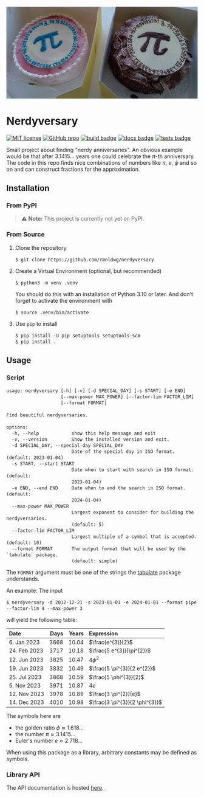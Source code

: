 ![Two Pi Pies](https://github.com/rmnldwg/nerdyversary/blob/main/two_pi_pies.jpg)

# Nerdyversary

[![MIT license](https://img.shields.io/badge/license-MIT-blue.svg?style=flat)](https://github.com/rmnldwg/nerdyversary/blob/main/LICENSE)
[![GitHub repo](https://img.shields.io/badge/rmnldwg%2Fnerdyversary-grey.svg?style=flat&logo=github)](https://github.com/rmnldwg/nerdyversary)
[![build badge](https://github.com/rmnldwg/nerdyversary/actions/workflows/build.yml/badge.svg?style=flat)](https://pypi.org/project/nerdyversary/)
[![docs badge](https://github.com/rmnldwg/nerdyversary/actions/workflows/docs.yml/badge.svg?style=flat)](https://rmnldwg.github.io/nerdyversary/)
[![tests badge](https://github.com/rmnldwg/nerdyversary/actions/workflows/tests.yml/badge.svg?style=flat)](https://rmnldwg.github.io/nerdyversary/)

Small project about finding "nerdy anniversaries". An obvious example would be that after 3.1415... years one could celebrate the $\pi$-th anniversary. The code in this repo finds nice combinations of numbers like $\pi$, $e$, $\phi$ and so on and can construct fractions for the approximation.


## Installation

### From PyPI

> ⚠️ **Note:**
> This project is currently not yet on PyPI.


### From Source

1. Clone the repository
   ```
   $ git clone https://github.com/rmnldwg/nerdyversary
   ```

1. Create a Virtual Environment (optional, but recommended)
   ```
   $ python3 -m venv .venv
   ```
   You should do this with an installation of Python 3.10 or later. And don't forget to activate the environment with
   ```
   $ source .venv/bin/activate
   ```

1. Use `pip` to install
   ```
   $ pip install -U pip setuptools setuptools-scm
   $ pip install .
   ```


## Usage

### Script

```
usage: nerdyversary [-h] [-v] [-d SPECIAL_DAY] [-s START] [-e END]
                    [--max-power MAX_POWER] [--factor-lim FACTOR_LIM]
                    [--format FORMAT]

Find beautiful nerdyversaries.

options:
  -h, --help            show this help message and exit
  -v, --version         Show the installed version and exit.
  -d SPECIAL_DAY, --special-day SPECIAL_DAY
                        Date of the special day in ISO format. (default: 2023-01-04)
  -s START, --start START
                        Date when to start with search in ISO format. (default:
                        2023-01-04)
  -e END, --end END     Date when to end the search in ISO format. (default:
                        2024-01-04)
  --max-power MAX_POWER
                        Largest exponent to consider for building the nerdyversaries.
                        (default: 5)
  --factor-lim FACTOR_LIM
                        Largest multiple of a symbol that is accepted. (default: 10)
  --format FORMAT       The output format that will be used by the `tabulate` package.
                        (default: simple)
```

The `FORMAT` argument must be one of the strings the [tabulate](https://github.com/astanin/python-tabulate#table-format) package understands.

An example: The input
```
$ nerdyversary -d 2012-12-21 -s 2023-01-01 -e 2024-01-01 --format pipe --factor-lim 4 --max-power 3
```
will yield the following table:

| Date         |   Days |   Years | Expression                     |
|:-------------|-------:|--------:|:-------------------------------|
| 6. Jan 2023  |   3668 |   10.04 | $\frac{e^{3}}{2}$              |
| 24. Feb 2023 |   3717 |   10.18 | $\frac{5 e^{3}}{\pi^{2}}$      |
| 12. Jun 2023 |   3825 |   10.47 | $4 \phi^{2}$                   |
| 19. Jun 2023 |   3832 |   10.49 | $\frac{5 \pi^{3}}{2 e^{2}}$    |
| 25. Jul 2023 |   3868 |   10.59 | $\frac{5 \phi^{3}}{2}$         |
| 5. Nov 2023  |   3971 |   10.87 | $4 e$                          |
| 12. Nov 2023 |   3978 |   10.89 | $\frac{3 \pi^{2}}{e}$          |
| 14. Dec 2023 |   4010 |   10.98 | $\frac{3 \pi^{3}}{2 \phi^{3}}$ |

The symbols here are

* the golden ratio $\phi \approx 1.618\ldots$
* the number $\pi \approx 3.1415\ldots$
* Euler's number $e \approx 2.718\ldots$

When using this package as a library, arbitrary constants may be defined as symbols.


### Library API

The API documentation is hosted [here](https://rmnldwg.github.io/nerdyversary).

